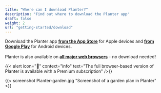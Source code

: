 ```yaml
---
title: "Where can I download Planter?"
description: "Find out where to download the Planter app"
draft: false
weight: 2
url: "getting-started/download"
---
```


Download the Planter app **[from the App Store](https://apps.apple.com/us/app/planter-garden-planner/id1542642210)** for Apple devices and **[from Google Play](https://play.google.com/store/apps/details?id=com.perculacreative.peter.gardenplanner)** for Android devices.
<br /><br />
Planter is also available on **[all major web browsers](https://planter.garden/gardens)** - no download needed!

{{< alert icon="💸" context="info" text="The full browser-based version of Planter is available with a Premium subscription" />}}

{{< screenshot Planter-garden.jpg "Screenshot of a garden plan in Planter" >}}
